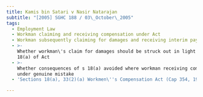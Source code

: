 ```yaml
---
title: Kamis bin Satari v Nasir Natarajan
subtitle: "[2005] SGHC 188 / 03\_October\_2005"
tags:
  - Employment Law
  - Workman claiming and receiving compensation under Act
  - Workman subsequently claiming for damages and receiving interim payment
  - >-
    Whether workman\'s claim for damages should be struck out in light of s
    18(a) of Act
  - >-
    Whether consequences of s 18(a) avoided where workman receiving compensation
    under genuine mistake
  - 'Sections 18(a), 33(2)(a) Workmen\''s Compensation Act (Cap 354, 1998 Rev Ed)'

---
```


